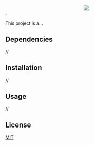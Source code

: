 <div style="text-align:center"><img src="..." /></div>.

This project is a...

## Dependencies

//

## Installation

//

## Usage

//

## License

[MIT](https://choosealicense.com/licenses/mit/)

